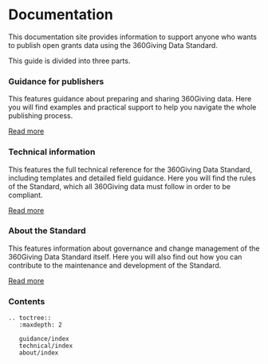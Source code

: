 # Documentation
This documentation site provides information to support anyone who wants to publish open grants data using the 360Giving Data Standard.

This guide is divided into three parts.

### Guidance for publishers
This features guidance about preparing and sharing 360Giving data. Here you will find examples and practical support to help you navigate the whole publishing process.

<p>
    <a href="https://standard.threesixtygiving.org/en/new-docs-style/guidance/" class="button button--teal">Read more</a>
</p>

### Technical information
This features the full technical reference for the 360Giving Data Standard, including templates and detailed field guidance. Here you will find the rules of the Standard, which all 360Giving data must follow in order to be compliant.

<p>
    <a href="https://standard.threesixtygiving.org/en/new-docs-style/technical/" class="button button--teal">Read more</a>
</p>

### About the Standard
This features information about governance and change management of the 360Giving Data Standard itself. Here you will also find out how you can contribute to the maintenance and development of the Standard.

<p>
    <a href="https://standard.threesixtygiving.org/en/new-docs-style/about/" class="button button--teal">Read more</a>
</p>


### Contents
```eval_rst
.. toctree::
   :maxdepth: 2
   
   guidance/index
   technical/index
   about/index

```
